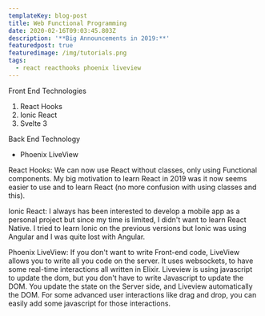 ```yaml
---
templateKey: blog-post
title: Web Functional Programming
date: 2020-02-16T09:03:45.803Z
description: '**Big Announcements in 2019:**'
featuredpost: true
featuredimage: /img/tutorials.png
tags:
  - react reacthooks phoenix liveview
---
```

Front End Technologies

1. React Hooks
2. Ionic React
3. Svelte 3

Back End Technology

* Phoenix LiveView


React Hooks: We can now use React without classes, only using Functional components. My big motivation to learn React in 2019 was it now seems easier to use and to learn React (no more confusion with using classes and this).

Ionic React: I always has been interested to develop a mobile app as a personal project but since my time is limited, I didn't want to learn React Native. I tried to learn Ionic on the previous versions but Ionic was using Angular and I was quite lost with Angular.

Phoenix LiveView: If you don't want to write Front-end code, LiveView allows you to write all you code on the server. It uses websockets, to have some real-time interactions all written in Elixir. Liveview is using javascript to update the dom, but you don't have to write Javascript to update the DOM. You update the state on the Server side, and Liveview automatically the DOM. For some advanced user interactions like drag and drop, you can easily add some javascript for those interactions.
